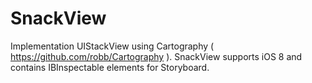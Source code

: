 # SnackView
Implementation UIStackView using Cartography ( https://github.com/robb/Cartography ).
SnackView supports iOS 8 and contains IBInspectable elements for Storyboard.